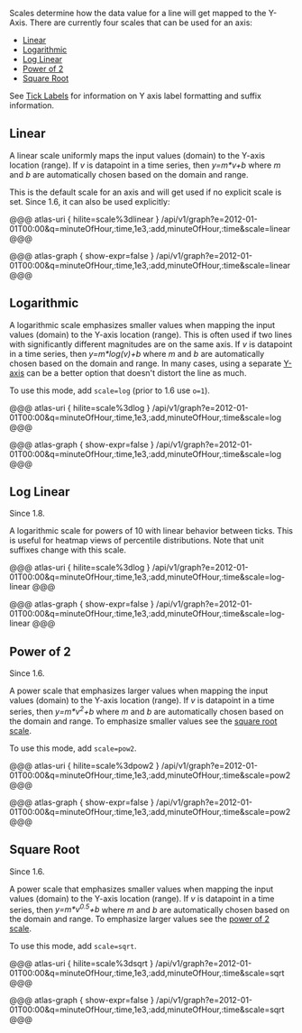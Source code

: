 Scales determine how the data value for a line will get mapped to the Y-Axis.
There are currently four scales that can be used for an axis:

* [Linear](#linear)
* [Logarithmic](#logarithmic)
* [Log Linear](#log-linear)
* [Power of 2](#power-of-2)
* [Square Root](#square-root)

See [Tick Labels](tick.md) for information on Y axis label formatting and suffix information.

## Linear

A linear scale uniformly maps the input values (domain) to the Y-axis location (range).
If _v_ is datapoint in a time series, then _y=m*v+b_ where _m_ and _b_ are automatically
chosen based on the domain and range.

This is the default scale for an axis and will get used if no explicit scale is set. Since
1.6, it can also be used explicitly:

@@@ atlas-uri { hilite=scale%3dlinear }
/api/v1/graph?e=2012-01-01T00:00&q=minuteOfHour,:time,1e3,:add,minuteOfHour,:time&scale=linear
@@@

@@@ atlas-graph { show-expr=false }
/api/v1/graph?e=2012-01-01T00:00&q=minuteOfHour,:time,1e3,:add,minuteOfHour,:time&scale=linear
@@@

## Logarithmic

A logarithmic scale emphasizes smaller values when mapping the input values (domain) to the
Y-axis location (range). This is often used if two lines with significantly different magnitudes
are on the same axis. If _v_ is datapoint in a time series, then _y=m*log(v)+b_ where _m_
and _b_ are automatically chosen based on the domain and range. In many cases, using a separate
[Y-axis](multi-y.md) can be a better option that doesn't distort the line as much.

To use this mode, add `scale=log` (prior to 1.6 use `o=1`).

@@@ atlas-uri { hilite=scale%3dlog }
/api/v1/graph?e=2012-01-01T00:00&q=minuteOfHour,:time,1e3,:add,minuteOfHour,:time&scale=log
@@@

@@@ atlas-graph { show-expr=false }
/api/v1/graph?e=2012-01-01T00:00&q=minuteOfHour,:time,1e3,:add,minuteOfHour,:time&scale=log
@@@

## Log Linear

Since 1.8.

A logarithmic scale for powers of 10 with linear behavior between ticks. This is useful for
heatmap views of percentile distributions. Note that unit suffixes change with this scale.

@@@ atlas-uri { hilite=scale%3dlog }
/api/v1/graph?e=2012-01-01T00:00&q=minuteOfHour,:time,1e3,:add,minuteOfHour,:time&scale=log-linear
@@@

@@@ atlas-graph { show-expr=false }
/api/v1/graph?e=2012-01-01T00:00&q=minuteOfHour,:time,1e3,:add,minuteOfHour,:time&scale=log-linear
@@@

## Power of 2

Since 1.6.

A power scale that emphasizes larger values when mapping the input values (domain) to the
Y-axis location (range). If _v_ is datapoint in a time series, then _y=m*v<sup>2</sup>+b_
where _m_ and _b_ are automatically chosen based on the domain and range. To emphasize smaller
values see the [square root scale](#square-root).

To use this mode, add `scale=pow2`.

@@@ atlas-uri { hilite=scale%3dpow2 }
/api/v1/graph?e=2012-01-01T00:00&q=minuteOfHour,:time,1e3,:add,minuteOfHour,:time&scale=pow2
@@@

@@@ atlas-graph { show-expr=false }
/api/v1/graph?e=2012-01-01T00:00&q=minuteOfHour,:time,1e3,:add,minuteOfHour,:time&scale=pow2
@@@

## Square Root

Since 1.6.

A power scale that emphasizes smaller values when mapping the input values (domain) to the
Y-axis location (range). If _v_ is datapoint in a time series, then _y=m*v<sup>0.5</sup>+b_
where _m_ and _b_ are automatically chosen based on the domain and range. To emphasize larger
values see the [power of 2 scale](#power-of-2).

To use this mode, add `scale=sqrt`.

@@@ atlas-uri { hilite=scale%3dsqrt }
/api/v1/graph?e=2012-01-01T00:00&q=minuteOfHour,:time,1e3,:add,minuteOfHour,:time&scale=sqrt
@@@

@@@ atlas-graph { show-expr=false }
/api/v1/graph?e=2012-01-01T00:00&q=minuteOfHour,:time,1e3,:add,minuteOfHour,:time&scale=sqrt
@@@